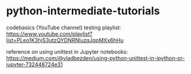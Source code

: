 # python-intermediate-tutorials

codebasics (YouTube channel) testing playlist:
https://www.youtube.com/playlist?list=PLeo1K3hjS3utzQYDNRNluzqJqpMXx6hHu

reference on using unittest in Jupyter notebooks:
https://medium.com/@vladbezden/using-python-unittest-in-ipython-or-jupyter-732448724e31
